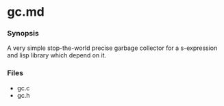 # gc.md
### Synopsis 

A very simple stop-the-world precise garbage collector for a s-expression and
lisp library which depend on it.

### Files

* gc.c
* gc.h

